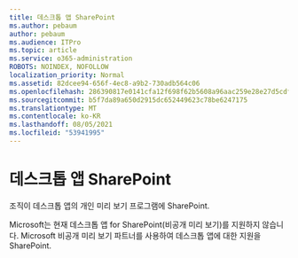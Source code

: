 ```yaml
---
title: 데스크톱 앱 SharePoint
ms.author: pebaum
author: pebaum
ms.audience: ITPro
ms.topic: article
ms.service: o365-administration
ROBOTS: NOINDEX, NOFOLLOW
localization_priority: Normal
ms.assetid: 82dcee94-656f-4ec8-a9b2-730adb564c06
ms.openlocfilehash: 286390817e0141cfa12f698f62b5608a96aac259e28e27d5cdf6e0b1a935d752
ms.sourcegitcommit: b5f7da89a650d2915dc652449623c78be6247175
ms.translationtype: MT
ms.contentlocale: ko-KR
ms.lasthandoff: 08/05/2021
ms.locfileid: "53941995"
---
```

# <a name="desktop-app-for-sharepoint"></a>데스크톱 앱 SharePoint

조직이 데스크톱 앱의 개인 미리 보기 프로그램에 SharePoint.

Microsoft는 현재 데스크톱 앱 for SharePoint(비공개 미리 보기)를 지원하지 않습니다. Microsoft 비공개 미리 보기 파트너를 사용하여 데스크톱 앱에 대한 지원을 SharePoint.

